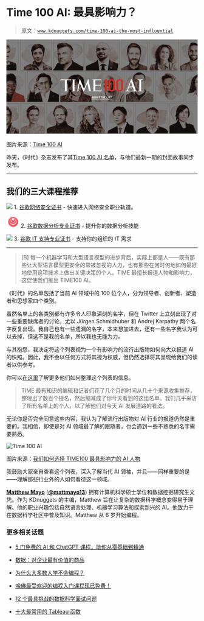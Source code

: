 # Time 100 AI: 最具影响力？

> 原文：[`www.kdnuggets.com/time-100-ai-the-most-influential`](https://www.kdnuggets.com/time-100-ai-the-most-influential)

![Time 100 AI](img/451e9a436ef2e7a07c792b56900990e2.png)

图片来源：[Time 100 AI](https://time.com/collection/time100-ai/)

昨天，《时代》杂志发布了其[Time 100 AI 名单](https://time.com/collection/time100-ai/)，与他们最新一期的封面故事同步发布。

* * *

## 我们的三大课程推荐

![](img/0244c01ba9267c002ef39d4907e0b8fb.png) 1\. [谷歌网络安全证书](https://www.kdnuggets.com/google-cybersecurity) - 快速进入网络安全职业轨道。

![](img/e225c49c3c91745821c8c0368bf04711.png) 2\. [谷歌数据分析专业证书](https://www.kdnuggets.com/google-data-analytics) - 提升你的数据分析技能

![](img/0244c01ba9267c002ef39d4907e0b8fb.png) 3\. [谷歌 IT 支持专业证书](https://www.kdnuggets.com/google-itsupport) - 支持你的组织的 IT 需求

* * *

> [B] 每一个机器学习和大型语言模型的进步背后，实际上都是人——既有那些让大型语言模型更安全的常被忽视的人力，也有那些在何时何地如何最好地使用这项技术上做出关键决策的个人。TIME 最擅长报道人物和影响力，这促使我们推出 TIME100 AI。

《时代》的名单包括了当前 AI 领域中的 100 位个人，分为领导者、创新者、塑造者和思想家四个类别。

虽然名单上的各类别都有许多令人印象深刻的名字，但在 Twitter 上立刻出现了对一些重要缺席者的讨论，尤以 Jürgen Schmidhuber 和 Andrej Karpathy 两个名字反复出现。我自己也有一些遗漏的名字，本来想加进去，还有一些名字我认为可以去掉，但这不是我的名单，所以我也无能为力。

与其抱怨，我决定将这个列表视为一个有影响力的流行出版物如何向大众报道 AI 的快照。因此，我不会以任何方式将其视为权威，但仍然选择将其呈现给我们的读者以供参考。

你可以[在这里](https://time.com/6311323/how-we-chose-time100-ai/)了解更多他们如何整理这个列表的信息。

> TIME 最有知识的编辑和记者们花了几个月的时间从几十个来源收集推荐，整理出了数百个提名，然后缩减成了你今天看到的这组名单。我们几乎采访了所有名单上的个人，以了解他们对今天 AI 发展道路的看法。

无论你是否完全同意这些内容，我认为了解流行出版物对 AI 行业的报道仍然是重要的。我相信，即使是对 AI 领域最了解的跟随者，也会遇到一些不熟悉的名字需要熟悉。

![Time 100 AI](https://time.com/collection/time100-ai/)

图片来源：[我们如何选择 TIME100 最具影响力的 AI 人物](https://time.com/6311323/how-we-chose-time100-ai/)

我鼓励大家亲自查看这个列表，深入了解当代 AI 领袖，并且——同样重要的是——理解那些行业外的人如何看待这一领域。

[**Matthew Mayo**](https://www.linkedin.com/in/mattmayo13/) ([**@mattmayo13**](https://twitter.com/mattmayo13)) 拥有计算机科学硕士学位和数据挖掘研究生文凭。作为 KDnuggets 的主编，Matthew 旨在让复杂的数据科学概念变得易于理解。他的职业兴趣包括自然语言处理、机器学习算法和探索新兴的 AI。他致力于在数据科学社区中普及知识。Matthew 从 6 岁开始编程。

### 更多相关话题

+   [5 门免费的 AI 和 ChatGPT 课程，助你从零基础到精通](https://www.kdnuggets.com/5-free-courses-on-ai-and-chatgpt-to-take-you-from-0-100)

+   [数据：对企业最有价值的商品](https://www.kdnuggets.com/2022/03/data-valuable-commodity-businesses.html)

+   [为什么大多数人学不会编程？](https://www.kdnuggets.com/2022/03/people-fail-learn-programming.html)

+   [哈佛最受欢迎的编程入门课程现已免费！](https://www.kdnuggets.com/2022/03/popular-intro-programming-course-harvard-free.html)

+   [12 个最具挑战的数据科学面试问题](https://www.kdnuggets.com/2022/07/12-challenging-data-science-interview-questions.html)

+   [十大最常用的 Tableau 函数](https://www.kdnuggets.com/2022/08/10-used-tableau-functions.html)
